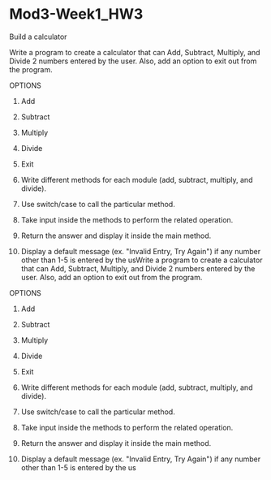 # Mod3-Week1_HW3
Build a calculator

Write a program to create a calculator that can Add, Subtract, Multiply, and Divide 2 numbers entered by the user. Also, add an option to exit out from the program.

 

  OPTIONS

1. Add

2. Subtract

3. Multiply

4. Divide

5. Exit

 

1. Write different methods for each module (add, subtract, multiply, and divide).

2. Use switch/case to call the particular method.

3. Take input inside the methods to perform the related operation.

4. Return the answer and display it inside the main method.

5. Display a default message (ex. "Invalid Entry, Try Again") if any number other than 1-5 is entered by the usWrite a program to create a calculator that can Add, Subtract, Multiply, and Divide 2 numbers entered by the user. Also, add an option to exit out from the program.

 

  OPTIONS

1. Add

2. Subtract

3. Multiply

4. Divide

5. Exit

 

1. Write different methods for each module (add, subtract, multiply, and divide).

2. Use switch/case to call the particular method.

3. Take input inside the methods to perform the related operation.

4. Return the answer and display it inside the main method.

5. Display a default message (ex. "Invalid Entry, Try Again") if any number other than 1-5 is entered by the us
